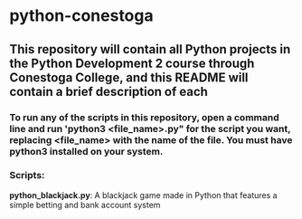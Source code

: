 # python-conestoga

## This repository will contain all Python projects in the Python Development 2 course through Conestoga College, and this README will contain a brief description of each

### To run any of the scripts in this repository, open a command line and run 'python3 <file_name>.py" for the script you want, replacing <file_name> with the name of the file. You must have python3 installed on your system. 

### Scripts: 
**python_blackjack.py**: A blackjack game made in Python that features a simple betting and bank account system 
